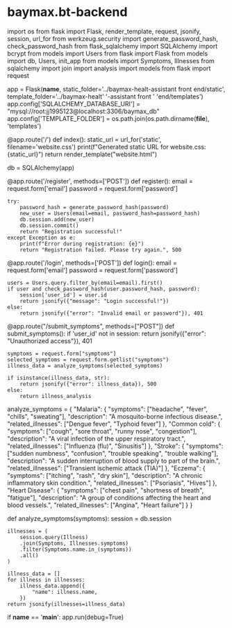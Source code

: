 # baymax.bt-backend
import os
from flask import Flask, render_template, request, jsonify, session, url_for
from werkzeug.security import generate_password_hash, check_password_hash
from flask_sqlalchemy import SQLAlchemy
import bcrypt
from models import Users
from flask import Flask
from models import db, Users, init_app
from models import Symptoms, Illnesses
from sqlalchemy import join
import analysis
import models
from flask import request

app = Flask(__name__, static_folder='../baymax-healt-assistant front end/static', template_folder='../baymax-healt'
                                                                                                  '-assistant front '
                                                                                                  'end/templates')
app.config['SQLALCHEMY_DATABASE_URI'] = "mysql://root:jj1995123@localhost:3306/baymax_db"
app.config['TEMPLATE_FOLDER'] = os.path.join(os.path.dirname(__file__), 'templates')


@app.route('/')
def index():
    static_url = url_for('static', filename='website.css')
    print(f"Generated static URL for website.css: {static_url}")
    return render_template("website.html")

db = SQLAlchemy(app)


@app.route('/register', methods=['POST'])
def register():
    email = request.form['email']
    password = request.form['password']

    try:
        password_hash = generate_password_hash(password)
        new_user = Users(email=email, password_hash=password_hash)
        db.session.add(new_user)
        db.session.commit()
        return "Registration successful!"
    except Exception as e:
        print(f"Error during registration: {e}")
        return "Registration failed. Please try again.", 500


@app.route('/login', methods=['POST'])
def login():
    email = request.form['email']
    password = request.form['password']

    users = Users.query.filter_by(email=email).first()
    if user and check_password_hash(user.password_hash, password):
        session['user_id'] = user.id
        return jsonify({"message": "Login successful!"})
    else:
        return jsonify({"error": "Invalid email or password"}), 401


@app.route("/submit_symptoms", methods=["POST"])
def submit_symptoms():
    if 'user_id' not in session:
        return jsonify({"error": "Unauthorized access"}), 401

    symptoms = request.form["symptoms"]
    selected_symptoms = request.form.getlist("symptoms")
    illness_data = analyze_symptoms(selected_symptoms)

    if isinstance(illness_data, str):
        return jsonify({"error": illness_data}), 500
    else:
        return illness_analysis


analyze_symptoms = {
    "Malaria": {
        "symptoms": ["headache", "fever", "chills", "sweating"],
        "description": "A mosquito-borne infectious disease.",
        "related_illnesses": ["Dengue fever", "Typhoid fever"]
    },
    "Common cold": {
        "symptoms": ["cough", "sore throat", "runny nose", "congestion"],
        "description": "A viral infection of the upper respiratory tract.",
        "related_illnesses": ["Influenza (flu)", "Sinusitis"]
    },
    "Stroke": {
        "symptoms": ["sudden numbness", "confusion", "trouble speaking", "trouble walking"],
        "description": "A sudden interruption of blood supply to part of the brain.",
        "related_illnesses": ["Transient ischemic attack (TIA)"]
    },
    "Eczema": {
        "symptoms": ["itching", "rash", "dry skin"],
        "description": "A chronic inflammatory skin condition.",
        "related_illnesses": ["Psoriasis", "Hives"]
    },
    "Heart Disease": {
        "symptoms": ["chest pain", "shortness of breath", "fatigue"],
        "description": "A group of conditions affecting the heart and blood vessels.",
        "related_illnesses": ["Angina", "Heart failure"]
    }
}


def analyze_symptoms(symptoms):
    session = db.session

    illnesses = (
        session.query(Illness)
        .join(Symptoms, Illnesses.symptoms)
        .filter(Symptoms.name.in_(symptoms))
        .all()
    )

    illness_data = []
    for illness in illnesses:
        illness_data.append({
            "name": illness.name,
        })
    return jsonify(illnesses=illness_data)


if __name__ == '__main__':
    app.run(debug=True)
